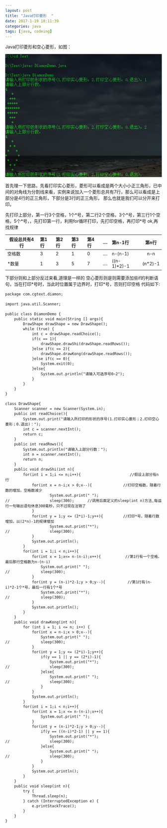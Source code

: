 ```yaml
---
layout: post
title: "Java打印菱形  "
date: 2017-1-19 18:11:39
categories: java
tags: [java, codeing]
---
```


Java打印菱形和空心菱形，如图：

![java-diamon](/images/java/java-diamonDemo.png)

首先理一下思路，先看打印实心菱形，菱形可以看成是两个大小小正三角形，已中间的对角线为分割线来看，实例来说加入一个菱形总共有7行，那么可以看成是上部分是4行的正三角形，下部分是3行的正三角形，
那么也就是我们可以分开来打印。

<!-- more -->

先打印上部分，第一行3个空格，1个\*号，第二行2个空格，3个\*号，第三行1个空格，5个\*号，，先打印第一行，利用for循环打印，先打印空格，再打印\*号
ok,再找规律

|假设总共有4行 |第1行 |第2行|第3行|第4行|....|第n-1行|第n行|
|---|:---|:---|:---|:---|:---|:---|:---:|
|空格数|3|2|1|0|....|n-\(n-1\)|n-n|
|\*数量|1|3|5|7|....|\(\(n-1\)\*2\)-1|\(n\*2\)-1|

下部分则和上部分反过来看,道理是一样的
空心菱形则是则需要添加些if的判断语句，当在打印\*号时，当此时位置属于边界时，打印\*号，否则打印空格
代码如下:
	
	package com.cgtext.diamon;

	import java.util.Scanner;

	public class DiamonDemo {
		public static void main(String [] args){
			DrawShape drawShape = new DrawShape();
			while (true) {
				int c = drawShape.readChoice();
				if(c == 1){
					drawShape.drawShi(drawShape.readRows());
				}else if(c == 2){
					drawShape.drawKong(drawShape.readRows());
				}else if(c == 0){
					System.exit(0);
				}else{
					System.out.println("请输入可选序号0~2");
				}
			}
		}
	}
	
	class DrawShape{
		Scanner scanner = new Scanner(System.in);
		public int readChoice(){
			System.out.print("请输入所打印的形状的序号(1.打印实心菱形；2.打印空心菱形；0.退出)：");
			int c = scanner.nextInt();
			return c;
		}
		public int readRows(){
			System.out.println("请输入上部分行数：");
			int n = scanner.nextInt();
			return n;
		}
		public void drawShi(int n){
			for(int i = 1;i <= n;i++){                      //假设上部分有n行
				for(int x = n-i;x > 0;x--){              //打印空格数，随着行数的增加，空格数减少
						System.out.print(" ");
	//					sleep(300);      //调用后面定义的sleep(int n)方法,每运行一句输出语句休息300毫秒，只不过现在注销了
				}
				for(int y = 1;y <= (2*i)-1;y++){         //打印*号，随着行数增加，以(2*n)-1的规律增加
						System.out.print("*");
	//					sleep(300);
				}
				System.out.println();
			}
			for(int i = 1;i < n;i++){
				for(int x = 1;x<= n-(n-i);x++){           //第1行有一个空格，最后那行空格数为n-(n-i)
					System.out.print(" ");
	//				sleep(300);
				}
				for(int y = (n-i)*2-1;y > 0;y--){          //第1行有(n-i)*2-1个*号，最后一行有1个*号
					System.out.print("*");
	//				sleep(300);
				}
				System.out.println();
			}
		}
		public void drawKong(int n){
			for (int i = 1; i <= n; i++) {
				for(int x = n-i;x > 0;x--){
					System.out.print(" ");
	//				sleep(300);
				}
				for(int y = 1;y <= (2*i)-1;y++){
					if(y == 1 || y == (2*i)-1){
						System.out.print("*");
	//					sleep(300);
					}else{
						System.out.print(" ");
	//					sleep(300);
					}
				}
				System.out.println();
			}
			for(int i = 1;i < n;i++){
				for(int x = 1;x <= n-(n-i);x++){
					System.out.print(" ");
				}
				for(int y = (n-i)*2-1;y > 0;y--){
					if(y == ((n-i)*2-1) || y == 1){
						System.out.print("*");
	//					sleep(300);
					}else{
						System.out.print(" ");
	//					sleep(300);
					}
				}
				System.out.println();
			}
		}
		public void sleep(int n){
			try {
				Thread.sleep(n);
			} catch (InterruptedException e) {
				e.printStackTrace();
			}
		}
	}

